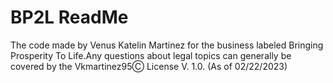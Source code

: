 
# BP2L ReadMe

The code made by Venus Katelin Martinez for the business
labeled Bringing Prosperity To Life.Any questions about legal
topics can generally be covered by the Vkmartinez95Ⓒ License
V. 1.0. (As of 02/22/2023)
